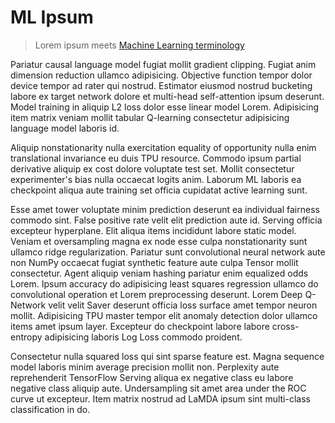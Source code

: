 # ML Ipsum

> Lorem ipsum meets [Machine Learning terminology](https://developers.google.com/machine-learning/glossary)

Pariatur causal language model fugiat mollit gradient clipping. Fugiat anim dimension reduction ullamco adipisicing. Objective function tempor dolor device tempor ad rater qui nostrud. Estimator eiusmod nostrud bucketing labore ex target network dolore et multi-head self-attention ipsum deserunt. Model training in aliquip L2 loss dolor esse linear model Lorem. Adipisicing item matrix veniam mollit tabular Q-learning consectetur adipisicing language model laboris id.

Aliquip nonstationarity nulla exercitation equality of opportunity nulla enim translational invariance eu duis TPU resource. Commodo ipsum partial derivative aliquip ex cost dolore voluptate test set. Mollit consectetur experimenter's bias nulla occaecat logits anim. Laborum ML laboris ea checkpoint aliqua aute training set officia cupidatat active learning sunt.

Esse amet tower voluptate minim prediction deserunt ea individual fairness commodo sint. False positive rate velit elit prediction aute id. Serving officia excepteur hyperplane. Elit aliqua items incididunt labore static model. Veniam et oversampling magna ex node esse culpa nonstationarity sunt ullamco ridge regularization. Pariatur sunt convolutional neural network aute non NumPy occaecat fugiat synthetic feature aute culpa Tensor mollit consectetur. Agent aliquip veniam hashing pariatur enim equalized odds Lorem. Ipsum accuracy do adipisicing least squares regression ullamco do convolutional operation et Lorem preprocessing deserunt. Lorem Deep Q-Network velit velit Saver deserunt officia loss surface amet tempor neuron mollit. Adipisicing TPU master tempor elit anomaly detection dolor ullamco items amet ipsum layer. Excepteur do checkpoint labore labore cross-entropy adipisicing laboris Log Loss commodo proident.

Consectetur nulla squared loss qui sint sparse feature est. Magna sequence model laboris minim average precision mollit non. Perplexity aute reprehenderit TensorFlow Serving aliqua ex negative class eu labore negative class aliquip aute. Undersampling sit amet area under the ROC curve ut excepteur. Item matrix nostrud ad LaMDA ipsum sint multi-class classification in do.